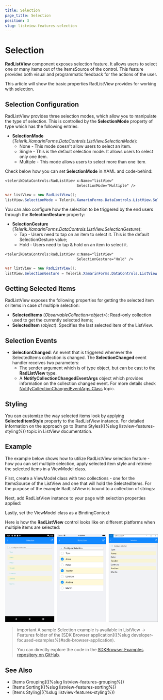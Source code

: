 ```yaml
---
title: Selection
page_title: Selection
position: 3
slug: listview-features-selection
---
```


# Selection

**RadListView** component exposes selection feature. It allows users to select one or many items out of the ItemsSource of the control. This feature provides both visual and programmatic feedback for the actions of the user. 

This article will show the basic properties RadListView provides for working with selection.

## Selection Configuration

RadListView provides three selection modes, which allow you to manipulate the type of selection. This is controlled by the **SelectionMode** property of type  which has the following entries:

- **SelectionMode** (*Telerik.XamarinForms.DataControls.ListView.SelectionMode*): 
	- None - This mode doesn't allow users to select an item. 
	- Single - This is the default selection mode. It allows users to select only one item.
	- Multiple - This mode allows users to select more than one item. 

Check below how you can set **SelectionMode** in XAML and code-behind:

```XAML
<telerikDataControls:RadListView x:Name="listView"
                                 SelectionMode="Multiple" />
```
```C#
var listView = new RadListView();
listView.SelectionMode = Telerik.XamarinForms.DataControls.ListView.SelectionMode.Multiple;
```
			
You can also configure how the selection to be triggered by the end users through the **SelectionGesture** property:

- **SelectionGesture** (*Telerik.XamarinForms.DataControls.ListView.SelectionGesture*):
	- Tap - Users need to tap on an item to select it. This is the default SelectionGesture value;
	- Hold - Users need to tap & hold on an item to select it.

```XAML	
<telerikDataControls:RadListView x:Name="listView"
                                 SelectionGesture="Hold" />
```
```C#
var listView = new RadListView();
listView.SelectionGesture = Telerik.XamarinForms.DataControls.ListView.SelectionGesture.Hold;
```

## Getting Selected Items

RadListView exposes the following properties for getting the selected item or items in case of multiple selection:

- **SelectedItems** (*ObservableCollection&lt;object&gt;*): Read-only collection used to get the currently selected items;
- **SelectedItem** (*object*): Specifies the last selected item of the ListView.

## Selection Events
	
- **SelectionChanged**: An event that is triggered whenever the SelectedItems collection is changed. The __SelectionChanged__ event handler receives two parameters:
	* The sender argument which is of type object, but can be cast to the __RadListView__ type.
	* A __NotifyCollectionChangedEventArgs__ object which provides information on the collection changed event. For more details check [NotifyCollectionChangedEventArgs Class](https://docs.microsoft.com/en-us/dotnet/api/system.collections.specialized.notifycollectionchangedeventargs) topic.

## Styling

You can customize the way selected items look by applying **SelectedItemStyle** property to the RadListView instance. For detailed information on the approach go to [Items Styles]({%slug listview-features-styling%}) topic in ListView documentation.

## Example

The example below shows how to utilize RadListView selection feature - how you can set multiple selection, apply selected item style and retrieve the selected items in a ViewModel class.

First, create a ViewModel class with two collections - one for the ItemsSource of the ListView and one that will hold the SelectedItems. For the purpose of the example RadListView is bound to a collection of strings:

<snippet id='listview-features-selection-viewmodel'/>

Next, add RadListView instance to your page with selection properties applied:

<snippet id='listview-features-selection-xaml'/>

Lastly, set the ViewModel class as a BindingContext:

<snippet id='listview-features-selection-setvm' />

Here is how the **RadListView** control looks like on different platforms when multiple items are selected:

![MultipleSelection](images/listview-features-selection-multiple.png "Multiple Selection")

>important A sample Selection example is available in ListView -> Features folder of the [SDK Browser application]({%slug developer-focused-examples%}#sdk-browser-application).
>
>You can directly explore the code in the [SDKBrowser Examples repository on GitHub](https://github.com/telerik/xamarin-forms-sdk/tree/master/XamarinSDK/SDKBrowser/SDKBrowser/Examples/ListViewControl/FeaturesCategory/SelectionExample).


## See Also
- [Items Grouping]({%slug listview-features-grouping%})
- [Items Sorting]({%slug listview-features-sorting%})
- [Items Styling]({%slug listview-features-styling%})
